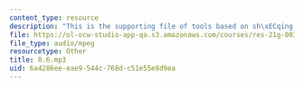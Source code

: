 ```yaml
---
content_type: resource
description: "This is the supporting file of tools based on sh\xECqing things."
file: https://ol-ocw-studio-app-qa.s3.amazonaws.com/courses/res-21g-003-learning-chinese-a-foundation-course-in-mandarin-spring-2011/6a4286eeeae9544c768dc51e55e8d9ea_8.6.mp3
file_type: audio/mpeg
resourcetype: Other
title: 8.6.mp3
uid: 6a4286ee-eae9-544c-768d-c51e55e8d9ea
---
```

